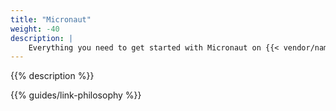 ```yaml
---
title: "Micronaut"
weight: -40
description: |
    Everything you need to get started with Micronaut on {{< vendor/name >}}.
---
```


{{% description %}}

{{% guides/link-philosophy %}}
